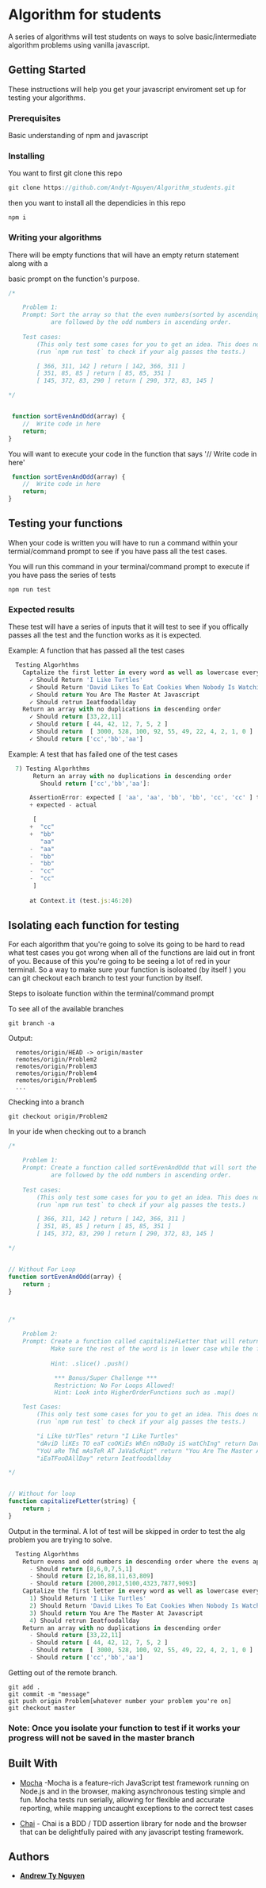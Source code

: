 # Algorithm for students

A series of algorithms will test students on ways to solve basic/intermediate algorithm problems
using vanilla javascript.

## Getting Started

These instructions will help you get your javascript enviroment set up for testing
your algorithms.

### Prerequisites

Basic understanding of npm and javascript

### Installing

You want to first git clone this repo

```javascript
git clone https://github.com/Andyt-Nguyen/Algorithm_students.git
```

then you want to install all the dependicies in this repo

```
npm i
```

### Writing your algorithms

There will be empty functions that will have an empty return statement along with a 

basic prompt on the function's purpose.

```javascript
/* 

    Problem 1:
    Prompt: Sort the array so that the even numbers(sorted by ascending order)
            are followed by the odd numbers in ascending order.
        
    Test cases: 
        (This only test some cases for you to get an idea. This does not reflect if your algo works for all test cases)
        (run `npm run test` to check if your alg passes the tests.)

        [ 366, 311, 142 ] return [ 142, 366, 311 ]
        [ 351, 85, 85 ] return [ 85, 85, 351 ]
        [ 145, 372, 83, 290 ] return [ 290, 372, 83, 145 ]

*/


 function sortEvenAndOdd(array) {
    //  Write code in here
    return;
} 
```

You will want to execute your code in the function that says '// Write code in here'

```javascript
 function sortEvenAndOdd(array) {
    //  Write code in here
    return;
} 
```

## Testing your functions

When your code is written you will have to run a command within your termial/command prompt to see if you
have pass all the test cases.

You will run this command in your terminal/command prompt to execute if you have pass the series of tests

```
npm run test
```

### Expected results

These test will have a series of inputs that it will test to see if you offically
passes all the test and the function works as it is expected.

Example: A function that has passed all the test cases
```javascript
  Testing Algorhthms
    Captalize the first letter in every word as well as lowercase every word
      ✓ Should Return 'I Like Turtles'
      ✓ Should Return 'David Likes To Eat Cookies When Nobody Is Watching'
      ✓ Should return You Are The Master At Javascript
      ✓ Should retrun Ieatfoodallday
    Return an array with no duplications in descending order
      ✓ Should return [33,22,11]
      ✓ Should return [ 44, 42, 12, 7, 5, 2 ]
      ✓ Should return  [ 3000, 528, 100, 92, 55, 49, 22, 4, 2, 1, 0 ]
      ✓ Should return ['cc','bb','aa']
```

Example: A test that has failed one of the test cases
```javascript
  7) Testing Algorhthms
       Return an array with no duplications in descending order
         Should return ['cc','bb','aa']:

      AssertionError: expected [ 'aa', 'aa', 'bb', 'bb', 'cc', 'cc' ] to have the same members as [ 'cc', 'bb', 'aa' ]
      + expected - actual

       [
      +  "cc"
      +  "bb"
         "aa"
      -  "aa"
      -  "bb"
      -  "bb"
      -  "cc"
      -  "cc"
       ]
      
      at Context.it (test.js:46:20)
```

## Isolating each function for testing
For each algorithm that you're going to solve its going to be hard to read what test cases you got wrong when all of the functions are laid out in front of you. Because of this you're going to be seeing a lot of red in your terminal. So a way to make sure your function is isoloated (by itself ) you can git checkout each branch to test your function by itself.

Steps to isoloate function within the terminal/command prompt

To see all of the available branches
```
git branch -a
```
Output:
```
  remotes/origin/HEAD -> origin/master
  remotes/origin/Problem2
  remotes/origin/Problem3
  remotes/origin/Problem4
  remotes/origin/Problem5
  ...
```

Checking into a branch
```
git checkout origin/Problem2
```
In your ide when checking out to a branch
```javascript
/* 

    Problem 1:
    Prompt: Create a function called sortEvenAndOdd that will sort the array so that the even numbers(sorted by ascending order)
            are followed by the odd numbers in ascending order.
        
    Test cases: 
        (This only test some cases for you to get an idea. This does not reflect if your algo works for all test cases)
        (run `npm run test` to check if your alg passes the tests.)

        [ 366, 311, 142 ] return [ 142, 366, 311 ]
        [ 351, 85, 85 ] return [ 85, 85, 351 ]
        [ 145, 372, 83, 290 ] return [ 290, 372, 83, 145 ]

*/


// Without For Loop
function sortEvenAndOdd(array) {
    return ;
} 



/*  

    Problem 2:
    Prompt: Create a function called capitalizeFLetter that will return the provided string with the first letter of each word capitalized. 
            Make sure the rest of the word is in lower case while the first character is cap
    
            Hint: .slice() .push()

             *** Bonus/Super Challenge ***
             Restriction: No For Loops Allowed!
             Hint: Look into HigherOrderFunctions such as .map()

    Test Cases:
        (This only test some cases for you to get an idea. This does not reflect if your algo works for all test cases)
        (run `npm run test` to check if your alg passes the tests.)

        "i Like tUrTles" return "I Like Turtles"
        "dAviD liKEs TO eaT coOKiEs WhEn nOBoDy iS watChIng" return David Likes To Eat Cookies When Nobody Is Watching
        "YoU aRe ThE mAsTeR AT JaVaScRipt" return "You Are The Master At Javascript"
        "iEaTFooDAllDay" return Ieatfoodallday

*/


// Without for loop
function capitalizeFLetter(string) {
    return ;
}
```

Output in the terminal. A lot of test will be skipped in order to test the alg problem you are trying to solve.
```javascript
  Testing Algorhthms
    Return evens and odd numbers in descending order where the evens appear first in the array
      - Should return [8,6,0,7,5,1]
      - Should return [2,16,88,11,63,809]
      - Should return [2000,2012,5100,4323,7877,9093]
    Captalize the first letter in every word as well as lowercase every word
      1) Should Return 'I Like Turtles'
      2) Should Return 'David Likes To Eat Cookies When Nobody Is Watching'
      3) Should return You Are The Master At Javascript
      4) Should retrun Ieatfoodallday
    Return an array with no duplications in descending order
      - Should return [33,22,11]
      - Should return [ 44, 42, 12, 7, 5, 2 ]
      - Should return  [ 3000, 528, 100, 92, 55, 49, 22, 4, 2, 1, 0 ]
      - Should return ['cc','bb','aa']
```

Getting out of the remote branch. 
```
git add .
git commit -m "message"
git push origin Problem[whatever number your problem you're on]
git checkout master
```

### Note: Once you isolate your function to test if it works your progress will not be saved in the master branch


## Built With

* [Mocha](https://mochajs.org/) -Mocha is a feature-rich JavaScript test framework running on Node.js and in the browser, making asynchronous testing simple and fun. Mocha tests run serially, allowing for flexible and accurate reporting, while mapping uncaught exceptions to the correct test cases 

* [Chai](https://maven.apache.org/) - Chai is a BDD / TDD assertion library for node and the browser that can be delightfully paired with any javascript testing framework.

## Authors

* **[Andrew Ty Nguyen](https://github.com/Andyt-Nguyen)**


